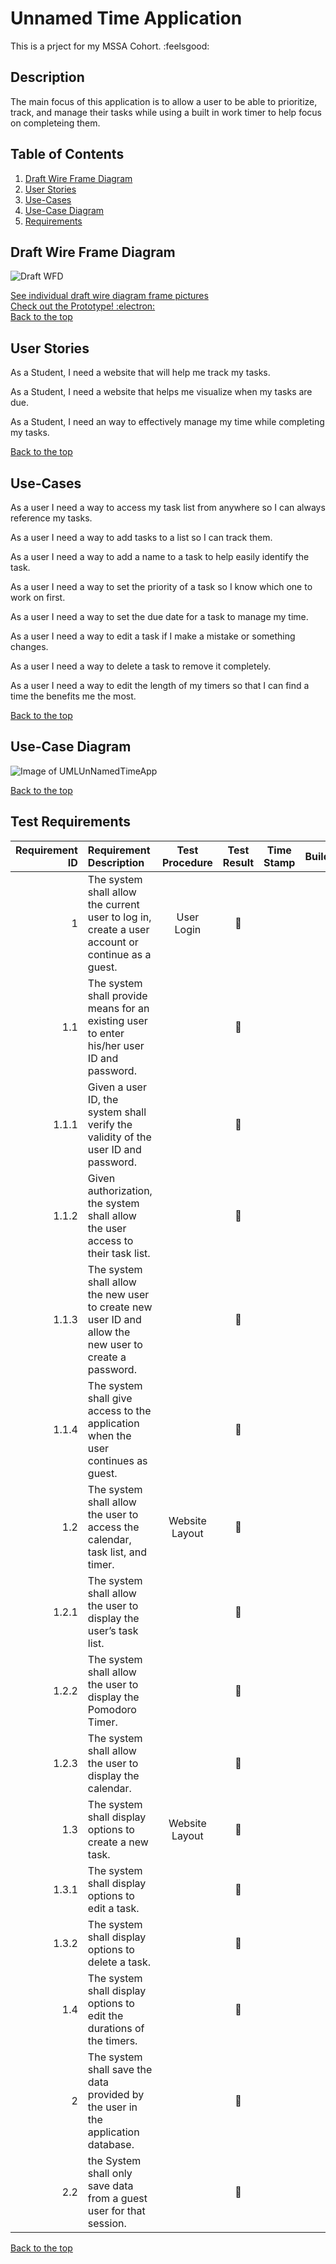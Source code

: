 # Unnamed Time Application
This is a prject for my MSSA Cohort. :feelsgood:

## Description
The main focus of this application is to allow a user to be able to prioritize, track, and manage their tasks while using a built in work timer to help focus on completeing them.

## Table of Contents
1. [Draft Wire Frame Diagram](https://github.com/jonathan-f-gomez/unnamed-time-application#draft-wire-frame-diagram)
1. [User Stories](https://github.com/jonathan-f-gomez/unnamed-time-application#user-stories)
1. [Use-Cases](https://github.com/jonathan-f-gomez/unnamed-time-application#use-cases)
1. [Use-Case Diagram](https://github.com/jonathan-f-gomez/unnamed-time-application#use-case-diagram)
1. [Requirements](https://github.com/jonathan-f-gomez/unnamed-time-application#test-requirements)




## Draft Wire Frame Diagram
![Draft WFD](https://github.com/jonathan-f-gomez/unnamed-time-application/blob/main/Requirements/Wire-Frame-Diagram/UTAFull.jpg)


[See individual draft wire diagram frame pictures](https://github.com/jonathan-f-gomez/unnamed-time-application/blob/main/Requirements/Wire-Frame-Diagram)<br />
[Check out the Prototype!  :electron:](https://github.com/jonathan-f-gomez/unnamed-time-application/blob/main/Prototype/README.MD#prototype-for-the-uta)<br />
[Back to the top](https://github.com/jonathan-f-gomez/unnamed-time-application#unnamed-time-application)


## User Stories
As a Student, I need a website that will help me track my tasks.

As a Student, I need a website that helps me visualize when my tasks are due.

As a Student, I need an way to effectively manage my time while completing my tasks.

[Back to the top](https://github.com/jonathan-f-gomez/unnamed-time-application#unnamed-time-application)

## Use-Cases

As a user I need a way to access my task list from anywhere so I can always reference my tasks.

As a user I need a way to add tasks to a list so I can track them.

As a user I need a way to add a name to a task to help easily identify the task.

As a user I need a way to set the priority of a task so I know which one to work on first.

As a user I need a way to set the due date for a task to manage my time.

As a user I need a way to edit a task if I make a mistake or something changes.

As a user I need a way to delete a task to remove it completely.

As a user I need a way to edit the length of my timers so that I can find a time the benefits me the most.

[Back to the top](https://github.com/jonathan-f-gomez/unnamed-time-application#unnamed-time-application)

## Use-Case Diagram
![Image of UMLUnNamedTimeApp](https://github.com/jonathan-f-gomez/unnamed-time-application/blob/main/Requirements/UMLUnNamedTimeApp.jpg)

[Back to the top](https://github.com/jonathan-f-gomez/unnamed-time-application#unnamed-time-application)

## Test Requirements
| Requirement ID | Requirement Description | Test Procedure | Test Result | Time Stamp | Build |
|----:|:----|:----:|:----:|:----:|:----:|
| 1 | The system shall allow the current user to log in, create a user account or continue as a guest.	| User Login | :red_circle: |  |  |
| 1.1 | The system shall provide means for an existing user to enter his/her user ID and password.	|  | :red_circle: |  |  |
| 1.1.1 | Given a user ID, the system shall verify the validity of the user ID and password. |  | :red_circle: |  |  |
| 1.1.2 | Given authorization, the system shall allow the user access to their task list.	|  | :red_circle: |  |  |
| 1.1.3 | The system shall allow the new user to create new user ID and allow the new user to create a password. |  | :red_circle: |  |  |
| 1.1.4 | The system shall give access to the application when the user continues as guest.	|  | :red_circle: |  |  |
| 1.2 | The system shall allow the user to access the calendar, task list, and timer.	| Website Layout | :red_circle: |  |  |
| 1.2.1 | The system shall allow the user to display the user’s task list.	|  | :red_circle: |  |  |
| 1.2.2 | The system shall allow the user to display the Pomodoro Timer. |  | :red_circle: |  |  |
| 1.2.3 | The system shall allow the user to display the calendar.	|  | :red_circle: |  |  |
| 1.3 | The system shall display options to create a new task.	| Website Layout | :red_circle: |  |  |
| 1.3.1 | The system shall display options to edit a task.		|  | :red_circle: |  |  |
| 1.3.2 | The system shall display options to delete a task.	|  | :red_circle: |  |  |
| 1.4 | The system shall display options to edit the durations of the timers.	|  | :red_circle: |  |  |
| 2 | The system shall save the data provided by the user in the application database.	|  | :red_circle: |  |  |
| 2.2 | the System shall only save data from a guest user for that session.	|  | :red_circle: |  |  |

[Back to the top](https://github.com/jonathan-f-gomez/unnamed-time-application#unnamed-time-application)


